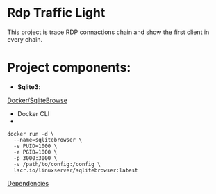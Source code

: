 
# Rdp Traffic Light
This project is trace RDP connactions chain and show the first client in every chain.

# Project components:
- **Sqlite3**:

[Docker/SqliteBrowse](https://hub.docker.com/r/linuxserver/sqlitebrowser)

- Docker CLI
- 
```console
docker run -d \
  --name=sqlitebrowser \
  -e PUID=1000 \
  -e PGID=1000 \
  -p 3000:3000 \
  -v /path/to/config:/config \
  lscr.io/linuxserver/sqlitebrowser:latest
```


[Dependencies](https://github.com/DannyVol/Rdp_traffic_light/wiki/Dependencies)
